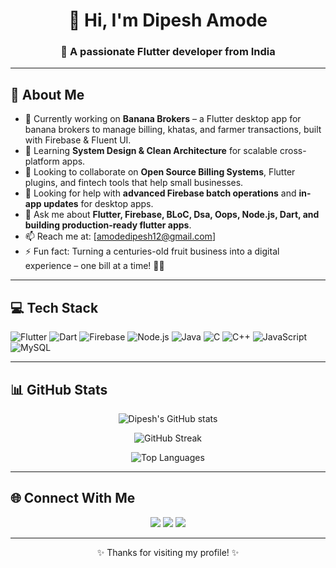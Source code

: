 <h1 align="center">👋 Hi, I'm Dipesh Amode</h1>
<h3 align="center">🌱 A passionate Flutter developer from India</h3>

---

## 🚀 About Me
- 🔭 Currently working on **Banana Brokers** – a Flutter desktop app for banana brokers to manage billing, khatas, and farmer transactions, built with Firebase & Fluent UI.
- 🌱 Learning **System Design & Clean Architecture** for scalable cross-platform apps.
- 👯 Looking to collaborate on **Open Source Billing Systems**, Flutter plugins, and fintech tools that help small businesses.
- 🤔 Looking for help with **advanced Firebase batch operations** and **in-app updates** for desktop apps.
- 💬 Ask me about **Flutter, Firebase, BLoC, Dsa, Oops, Node.js, Dart, and building production-ready flutter apps**.
- 📫 Reach me at: [amodedipesh12@gmail.com]
- ⚡ Fun fact: Turning a centuries-old fruit business into a digital experience – one bill at a time! 🍌✨

---

## 💻 Tech Stack
![Flutter](https://img.shields.io/badge/Flutter-02569B?style=for-the-badge&logo=flutter&logoColor=white)
![Dart](https://img.shields.io/badge/Dart-0175C2?style=for-the-badge&logo=dart&logoColor=white)
![Firebase](https://img.shields.io/badge/Firebase-ffca28?style=for-the-badge&logo=firebase&logoColor=black)
![Node.js](https://img.shields.io/badge/Node.js-339933?style=for-the-badge&logo=node.js&logoColor=white)
![Java](https://img.shields.io/badge/Java-007396?style=for-the-badge&logo=java&logoColor=white)
![C](https://img.shields.io/badge/C-00599C?style=for-the-badge&logo=c&logoColor=white)
![C++](https://img.shields.io/badge/C++-00599C?style=for-the-badge&logo=c%2B%2B&logoColor=white)
![JavaScript](https://img.shields.io/badge/JavaScript-F7DF1E?style=for-the-badge&logo=javascript&logoColor=black)
![MySQL](https://img.shields.io/badge/MySQL-4479A1?style=for-the-badge&logo=mysql&logoColor=white)


---

## 📊 GitHub Stats
<p align="center">
  <img src="https://github-readme-stats.vercel.app/api?username=madipavan&show_icons=true&theme=tokyonight" alt="Dipesh's GitHub stats" />
</p>
<p align="center">
  <img src="https://github-readme-streak-stats.herokuapp.com/?user=madipavan&theme=tokyonight" alt="GitHub Streak" />
</p>
<p align="center">
  <img src="https://github-readme-stats.vercel.app/api/top-langs/?username=madipavan&layout=compact&theme=tokyonight" alt="Top Languages" />
</p>

---

## 🌐 Connect With Me
<p align="center">
  <a href="mailto:amodedipesh12@gmail.com"><img src="https://img.shields.io/badge/Gmail-D14836?style=for-the-badge&logo=gmail&logoColor=white" /></a>
  <a href="linkedin.com/in/dipeshamode"><img src="https://img.shields.io/badge/LinkedIn-0A66C2?style=for-the-badge&logo=linkedin&logoColor=white" /></a>
  <a href="https://github.com/madipavan"><img src="https://img.shields.io/badge/GitHub-100000?style=for-the-badge&logo=github&logoColor=white" /></a>
</p>

---

<p align="center">✨ Thanks for visiting my profile! ✨</p>
